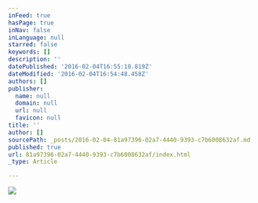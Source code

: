 ```yaml
---
inFeed: true
hasPage: true
inNav: false
inLanguage: null
starred: false
keywords: []
description: ''
datePublished: '2016-02-04T16:55:10.819Z'
dateModified: '2016-02-04T16:54:48.458Z'
authors: []
publisher:
  name: null
  domain: null
  url: null
  favicon: null
title: ''
author: []
sourcePath: _posts/2016-02-04-81a97396-02a7-4440-9393-c7b6008632af.md
published: true
url: 81a97396-02a7-4440-9393-c7b6008632af/index.html
_type: Article

---
```

![](https://the-grid-user-content.s3-us-west-2.amazonaws.com/25f5b540-05c8-4bb0-85f4-9624a282f18f.jpg)